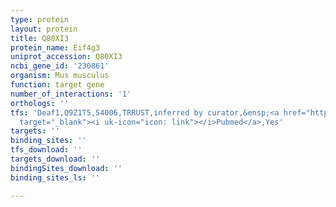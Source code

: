 ```yaml
---
type: protein
layout: protein
title: Q80XI3
protein_name: Eif4g3
uniprot_accession: Q80XI3
ncbi_gene_id: '230861'
organism: Mus musculus
function: target gene
number_of_interactions: '1'
orthologs: ''
tfs: 'Deaf1,Q9Z1T5,54006,TRRUST,inferred by curator,&ensp;<a href="https://www.ncbi.nlm.nih.gov/pubmed/?term=22923498%5Buid%5D+OR+29087512%5Buid%5D"
  target="_blank"><i uk-icon="icon: link"></i>Pubmed</a>,Yes'
targets: ''
binding_sites: ''
tfs_download: ''
targets_download: ''
bindingSites_download: ''
binding_sites_ls: ''

---
```

